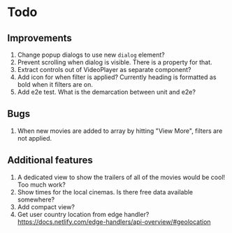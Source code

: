 # Todo

## Improvements

1. Change popup dialogs to use new `dialog` element?
1. Prevent scrolling when dialog is visible. There is a property for that.
1. Extract controls out of VideoPlayer as separate component?
1. Add icon for when filter is applied? Currently heading is formatted as bold when it filters are on.
1. Add e2e test. What is the demarcation between unit and e2e?

## Bugs

1. When new movies are added to array by hitting "View More", filters are not applied.

## Additional features

1. A dedicated view to show the trailers of all of the movies would be cool! Too much work?
1. Show times for the local cinemas. Is there free data available somewhere?
1. Add compact view?
1. Get user country location from edge handler? <https://docs.netlify.com/edge-handlers/api-overview/#geolocation>
